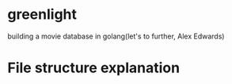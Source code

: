 # greenlight
building a movie database in golang(let's to further, Alex Edwards)

# File structure explanation 
